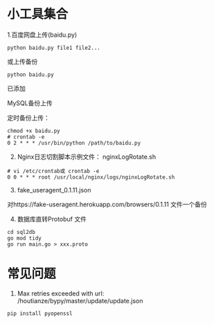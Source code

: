 # 小工具集合

1.百度网盘上传(baidu.py)

```
python baidu.py file1 file2...
```

或上传备份

```
python baidu.py
```

已添加

MySQL备份上传

定时备份上传：

```
chmod +x baidu.py
# crontab -e
0 2 * * * /usr/bin/python /path/to/baidu.py
```

2. Nginx日志切割脚本示例文件： nginxLogRotate.sh

```
# vi /etc/crontab或 crontab -e
0 0 * * * root /usr/local/nginx/logs/nginxLogRotate.sh
```

3. fake_useragent_0.1.11.json

对https://fake-useragent.herokuapp.com/browsers/0.1.11 文件一个备份

4. 数据库直转Protobuf 文件

```
cd sql2db
go mod tidy
go run main.go > xxx.proto
```

   

# 常见问题

1.  Max retries exceeded with url: /houtianze/bypy/master/update/update.json

```
pip install pyopenssl
```

